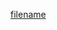 [filename](https://raw.githubusercontent.com/ligaopeng123-npm/hooks/master/src/useMergeValue/README.md ':include')
